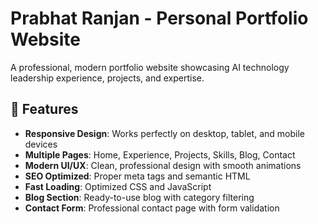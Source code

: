 # Prabhat Ranjan - Personal Portfolio Website

A professional, modern portfolio website showcasing AI technology leadership experience, projects, and expertise.

## 🌟 Features

- **Responsive Design**: Works perfectly on desktop, tablet, and mobile devices
- **Multiple Pages**: Home, Experience, Projects, Skills, Blog, Contact
- **Modern UI/UX**: Clean, professional design with smooth animations
- **SEO Optimized**: Proper meta tags and semantic HTML
- **Fast Loading**: Optimized CSS and JavaScript
- **Blog Section**: Ready-to-use blog with category filtering
- **Contact Form**: Professional contact page with form validation

